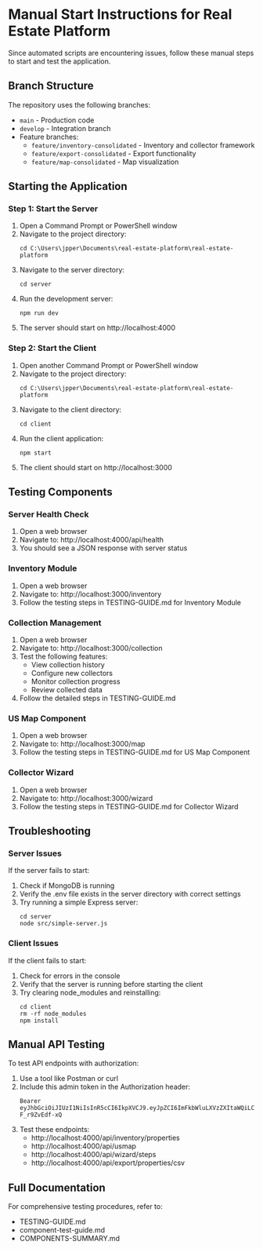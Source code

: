 # Manual Start Instructions for Real Estate Platform

Since automated scripts are encountering issues, follow these manual steps to start and test the application.

## Branch Structure

The repository uses the following branches:
- `main` - Production code
- `develop` - Integration branch
- Feature branches:
  - `feature/inventory-consolidated` - Inventory and collector framework
  - `feature/export-consolidated` - Export functionality
  - `feature/map-consolidated` - Map visualization

## Starting the Application

### Step 1: Start the Server

1. Open a Command Prompt or PowerShell window
2. Navigate to the project directory:
   ```
   cd C:\Users\jpper\Documents\real-estate-platform\real-estate-platform
   ```
3. Navigate to the server directory:
   ```
   cd server
   ```
4. Run the development server:
   ```
   npm run dev
   ```
5. The server should start on http://localhost:4000

### Step 2: Start the Client

1. Open another Command Prompt or PowerShell window
2. Navigate to the project directory:
   ```
   cd C:\Users\jpper\Documents\real-estate-platform\real-estate-platform
   ```
3. Navigate to the client directory:
   ```
   cd client
   ```
4. Run the client application:
   ```
   npm start
   ```
5. The client should start on http://localhost:3000

## Testing Components

### Server Health Check

1. Open a web browser
2. Navigate to: http://localhost:4000/api/health
3. You should see a JSON response with server status

### Inventory Module

1. Open a web browser
2. Navigate to: http://localhost:3000/inventory
3. Follow the testing steps in TESTING-GUIDE.md for Inventory Module

### Collection Management

1. Open a web browser
2. Navigate to: http://localhost:3000/collection
3. Test the following features:
   - View collection history
   - Configure new collectors
   - Monitor collection progress
   - Review collected data
4. Follow the detailed steps in TESTING-GUIDE.md

### US Map Component

1. Open a web browser
2. Navigate to: http://localhost:3000/map
3. Follow the testing steps in TESTING-GUIDE.md for US Map Component

### Collector Wizard

1. Open a web browser
2. Navigate to: http://localhost:3000/wizard
3. Follow the testing steps in TESTING-GUIDE.md for Collector Wizard

## Troubleshooting

### Server Issues

If the server fails to start:
1. Check if MongoDB is running
2. Verify the .env file exists in the server directory with correct settings
3. Try running a simple Express server:
   ```
   cd server
   node src/simple-server.js
   ```

### Client Issues

If the client fails to start:
1. Check for errors in the console
2. Verify that the server is running before starting the client
3. Try clearing node_modules and reinstalling:
   ```
   cd client
   rm -rf node_modules
   npm install
   ```

## Manual API Testing

To test API endpoints with authorization:

1. Use a tool like Postman or curl
2. Include this admin token in the Authorization header:
   ```
   Bearer eyJhbGciOiJIUzI1NiIsInR5cCI6IkpXVCJ9.eyJpZCI6ImFkbWluLXVzZXItaWQiLCJyb2xlIjoiYWRtaW4iLCJlbWFpbCI6ImFkbWluQGV4YW1wbGUuY29tIiwiaWF0IjoxNjI1NDQ5MTIwfQ.tO8SWH9lFgQMGRgxbVh8wd9W4Iq1LH-F_r9ZvEdf-xQ
   ```
3. Test these endpoints:
   - http://localhost:4000/api/inventory/properties
   - http://localhost:4000/api/usmap
   - http://localhost:4000/api/wizard/steps
   - http://localhost:4000/api/export/properties/csv

## Full Documentation

For comprehensive testing procedures, refer to:
- TESTING-GUIDE.md
- component-test-guide.md
- COMPONENTS-SUMMARY.md 